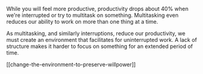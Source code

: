 While you will feel more productive, productivity drops about 40% when we're interrupted or try to multitask on something. Multitasking even reduces our ability to work on more than one thing at a time.

As multitasking, and similarly interruptions, reduce our productivity, we must create an environment that facilitates for uninterrupted work. A lack of structure makes it harder to focus on something for an extended period of time.

[[change-the-environment-to-preserve-willpower]]